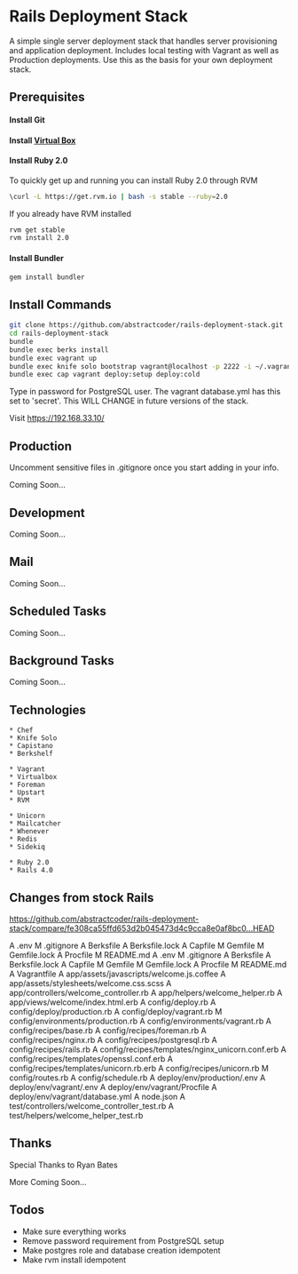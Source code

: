 # Rails Deployment Stack

A simple single server deployment stack that handles server provisioning and application deployment. Includes local testing with Vagrant as well as Production deployments. Use this as the basis for your own deployment stack.

## Prerequisites

#### Install Git
#### Install [Virtual Box](https://www.virtualbox.org)
#### Install Ruby 2.0
To quickly get up and running you can install Ruby 2.0 through RVM
```bash
\curl -L https://get.rvm.io | bash -s stable --ruby=2.0
```
If you already have RVM installed
```bash
rvm get stable
rvm install 2.0
```
#### Install Bundler
```bash
gem install bundler
```

## Install Commands

```bash
git clone https://github.com/abstractcoder/rails-deployment-stack.git
cd rails-deployment-stack
bundle
bundle exec berks install
bundle exec vagrant up
bundle exec knife solo bootstrap vagrant@localhost -p 2222 -i ~/.vagrant.d/insecure_private_key node.json
bundle exec cap vagrant deploy:setup deploy:cold
```

Type in password for PostgreSQL user. The vagrant database.yml has this set to 'secret'. This WILL CHANGE in future versions of the stack.

Visit https://192.168.33.10/

## Production

Uncomment sensitive files in .gitignore once you start adding in your info.

Coming Soon...

## Development

Coming Soon...

## Mail

Coming Soon...

## Scheduled Tasks

Coming Soon...

## Background Tasks

Coming Soon...

## Technologies

```
* Chef
* Knife Solo
* Capistano
* Berkshelf

* Vagrant
* Virtualbox
* Foreman
* Upstart
* RVM

* Unicorn
* Mailcatcher
* Whenever
* Redis
* Sidekiq

* Ruby 2.0
* Rails 4.0
```

## Changes from stock Rails
https://github.com/abstractcoder/rails-deployment-stack/compare/fe308ca55ffd653d2b045473d4c9cca8e0af8bc0...HEAD

A       .env
M       .gitignore
A       Berksfile
A       Berksfile.lock
A       Capfile
M       Gemfile
M       Gemfile.lock
A       Procfile
M       README.md
A       .env
M       .gitignore
A       Berksfile
A       Berksfile.lock
A       Capfile
M       Gemfile
M       Gemfile.lock
A       Procfile
M       README.md
A       Vagrantfile
A       app/assets/javascripts/welcome.js.coffee
A       app/assets/stylesheets/welcome.css.scss
A       app/controllers/welcome_controller.rb
A       app/helpers/welcome_helper.rb
A       app/views/welcome/index.html.erb
A       config/deploy.rb
A       config/deploy/production.rb
A       config/deploy/vagrant.rb
M       config/environments/production.rb
A       config/environments/vagrant.rb
A       config/recipes/base.rb
A       config/recipes/foreman.rb
A       config/recipes/nginx.rb
A       config/recipes/postgresql.rb
A       config/recipes/rails.rb
A       config/recipes/templates/nginx_unicorn.conf.erb
A       config/recipes/templates/openssl.conf.erb
A       config/recipes/templates/unicorn.rb.erb
A       config/recipes/unicorn.rb
M       config/routes.rb
A       config/schedule.rb
A       deploy/env/production/.env
A       deploy/env/vagrant/.env
A       deploy/env/vagrant/Procfile
A       deploy/env/vagrant/database.yml
A       node.json
A       test/controllers/welcome_controller_test.rb
A       test/helpers/welcome_helper_test.rb


## Thanks

Special Thanks to Ryan Bates

More Coming Soon...

## Todos
- Make sure everything works
- Remove password requirement from PostgreSQL setup
- Make postgres role and database creation idempotent
- Make rvm install idempotent
